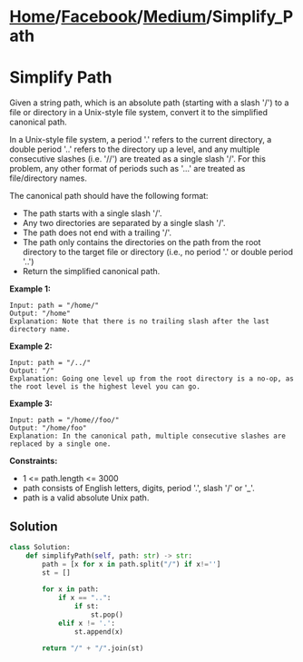 # [Home](./../..)/[Facebook](./..)/[Medium](./)/Simplify_Path
<h1>Simplify Path</h1>

<p>
Given a string path, which is an absolute path (starting with a slash '/') to a file or directory in a Unix-style file system, convert it to the simplified canonical path.

In a Unix-style file system, a period '.' refers to the current directory, a double period '..' refers to the directory up a level, and any multiple consecutive slashes (i.e. '//') are treated as a single slash '/'. For this problem, any other format of periods such as '...' are treated as file/directory names.

The canonical path should have the following format:

- The path starts with a single slash '/'.
- Any two directories are separated by a single slash '/'.
- The path does not end with a trailing '/'.
- The path only contains the directories on the path from the root directory to the target file or directory (i.e., no period '.' or double period '..')
- Return the simplified canonical path.

</p>

<b>Example 1:</b>

    Input: path = "/home/"
    Output: "/home"
    Explanation: Note that there is no trailing slash after the last directory name.
    
<b>Example 2:</b>

    Input: path = "/../"
    Output: "/"
    Explanation: Going one level up from the root directory is a no-op, as the root level is the highest level you can go.
    
<b>Example 3:</b>

    Input: path = "/home//foo/"
    Output: "/home/foo"
    Explanation: In the canonical path, multiple consecutive slashes are replaced by a single one.

<b>Constraints:</b>

- 1 <= path.length <= 3000
- path consists of English letters, digits, period '.', slash '/' or '_'.
- path is a valid absolute Unix path.

<h2>Solution</h2>

```python
class Solution:
    def simplifyPath(self, path: str) -> str:
        path = [x for x in path.split("/") if x!='']
        st = []
        
        for x in path:
            if x == "..":
                if st:
                    st.pop()
            elif x != '.':
                st.append(x)
        
        return "/" + "/".join(st)
```
